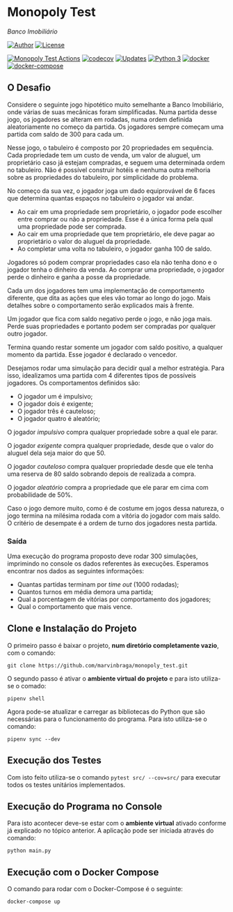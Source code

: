 # Monopoly Test
_Banco Imobiliário_

[![Author](https://img.shields.io/badge/author-Marcus%20Vinicius%20Braga-blue.svg)](https://www.linkedin.com/in/marvinbraga/)
[![License](https://img.shields.io/badge/license-AGLP3-green.svg)](https://github.com/marvinbraga/monopoly_test/blob/master/LICENSE)

[![Monopoly Test Actions](https://github.com/marvinbraga/monopoly_test/actions/workflows/pythonapp.yml/badge.svg)](https://github.com/marvinbraga/monopoly_test/actions/workflows/pythonapp.yml)
[![codecov](https://codecov.io/gh/marvinbraga/monopoly_test/branch/master/graph/badge.svg?token=SARFBO5SIQ)](https://codecov.io/gh/marvinbraga/monopoly_test)
[![Updates](https://pyup.io/repos/github/marvinbraga/monopoly_test/shield.svg)](https://pyup.io/repos/github/marvinbraga/monopoly_test/)
[![Python 3](https://pyup.io/repos/github/marvinbraga/monopoly_test/python-3-shield.svg)](https://pyup.io/repos/github/marvinbraga/monopoly_test/)
[![docker](https://img.shields.io/badge/docker-ready-green.svg)](https://hub.docker.com/repository/docker/marvinbraga/monopoly_test/tags?page=1&ordering=last_updated)
[![docker-compose](https://img.shields.io/badge/docker%20compose-ready-green.svg)](https://github.com/marvinbraga/monopoly_test/blob/master/docker-compose.yml)

## O Desafio

Considere o seguinte jogo hipotético muito semelhante a Banco Imobiliário, onde várias de suas mecânicas
foram simplificadas. Numa partida desse jogo, os jogadores se alteram em rodadas, numa ordem definida
aleatoriamente no começo da partida. Os jogadores sempre começam uma partida com saldo de 300 para
cada um.

Nesse jogo, o tabuleiro é composto por 20 propriedades em sequência. Cada propriedade tem um custo de
venda, um valor de aluguel, um proprietário caso já estejam compradas, e seguem uma determinada ordem no
tabuleiro. Não é possível construir hotéis e nenhuma outra melhoria sobre as propriedades do tabuleiro, por
simplicidade do problema.

No começo da sua vez, o jogador joga um dado equiprovável de 6 faces que determina quantas espaços no
tabuleiro o jogador vai andar.

- Ao cair em uma propriedade sem proprietário, o jogador pode escolher entre comprar ou não a
propriedade. Esse é a única forma pela qual uma propriedade pode ser comprada.
- Ao cair em uma propriedade que tem proprietário, ele deve pagar ao proprietário o valor do aluguel da
propriedade.
- Ao completar uma volta no tabuleiro, o jogador ganha 100 de saldo.

Jogadores só podem comprar propriedades caso ela não tenha dono e o jogador tenha o dinheiro da venda.
Ao comprar uma propriedade, o jogador perde o dinheiro e ganha a posse da propriedade.

Cada um dos jogadores tem uma implementação de comportamento diferente, que dita as ações que eles
vão tomar ao longo do jogo. Mais detalhes sobre o comportamento serão explicados mais à frente.

Um jogador que fica com saldo negativo perde o jogo, e não joga mais. Perde suas propriedades e portanto
podem ser compradas por qualquer outro jogador.

Termina quando restar somente um jogador com saldo positivo, a qualquer momento da partida. Esse jogador
é declarado o vencedor.

Desejamos rodar uma simulação para decidir qual a melhor estratégia. Para isso, idealizamos uma partida
com 4 diferentes tipos de possíveis jogadores. Os comportamentos definidos são:

- O jogador um é impulsivo;
- O jogador dois é exigente;
- O jogador três é cauteloso;
- O jogador quatro é aleatório;

O jogador *impulsivo* compra qualquer propriedade sobre a qual ele parar.

O jogador *exigente* compra qualquer propriedade, desde que o valor do aluguel dela seja maior do que 50.

O jogador *cauteloso* compra qualquer propriedade desde que ele tenha uma reserva de 80 saldo sobrando
depois de realizada a compra.

O jogador *aleatório* compra a propriedade que ele parar em cima com probabilidade de 50%.

Caso o jogo demore muito, como é de costume em jogos dessa natureza, o jogo termina na milésima rodada
com a vitória do jogador com mais saldo. O critério de desempate é a ordem de turno dos jogadores nesta
partida.

### Saída

Uma execução do programa proposto deve rodar 300 simulações, imprimindo no console os dados referentes
às execuções. Esperamos encontrar nos dados as seguintes informações:

- Quantas partidas terminam por *time out* (1000 rodadas);
- Quantos turnos em média demora uma partida;
- Qual a porcentagem de vitórias por comportamento dos jogadores;
- Qual o comportamento que mais vence.

## Clone e Instalação do Projeto 

O primeiro passo é baixar o projeto, **num diretório completamente vazio**, com o comando:

`git clone https://github.com/marvinbraga/monopoly_test.git`

O segundo passo é ativar o **ambiente virtual do projeto** e para isto utiliza-se o comado:

`pipenv shell`

Agora pode-se atualizar e carregar as bibliotecas do Python que são necessárias para o funcionamento do programa. Para isto utiliza-se o comando:

`pipenv sync --dev`

## Execução dos Testes

Com isto feito utiliza-se o comando `pytest src/ --cov=src/` para executar todos os testes unitários implementados.

## Execução do Programa no Console

Para isto acontecer deve-se estar com o **ambiente virtual** ativado conforme já explicado no tópico anterior. 
A aplicação pode ser iniciada através do comando:

`python main.py`

## Execução com o Docker Compose 

O comando para rodar com o Docker-Compose é o seguinte:

`docker-compose up`
